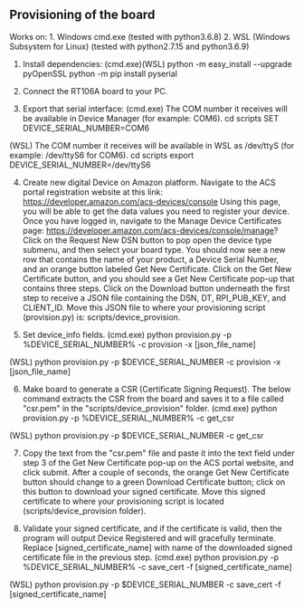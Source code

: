 ## Provisioning of the board 

Works on:
	1. Windows cmd.exe (tested with python3.6.8)
	2. WSL (Windows Subsystem for Linux) (tested with python2.7.15 and python3.6.9)

1. Install dependencies:
(cmd.exe)(WSL)
	python -m easy_install --upgrade pyOpenSSL
	python -m pip install pyserial

2. Connect the RT106A board to your PC. 

3. Export that serial interface:
(cmd.exe) The COM number it receives will be available in Device Manager (for example: COM6).
	cd scripts
	SET DEVICE_SERIAL_NUMBER=COM6

(WSL) The COM number it receives will be available in WSL as /dev/ttyS<number> (for example: /dev/ttyS6 for COM6).
	cd scripts
	export DEVICE_SERIAL_NUMBER=/dev/ttyS6

4. Create new digital Device on Amazon platform.
Navigate to the ACS portal registration website at this link: https://developer.amazon.com/acs-devices/console
Using this page, you will be able to get the data values you need to register your device. Once you have logged in, navigate to the Manage Device Certificates page: https://developer.amazon.com/acs-devices/console/manage?
Click on the Request New DSN button to pop open the device type submenu, and then select your board type. You should now see a new row that contains the name of your product, a Device Serial Number, and an orange button labeled Get New Certificate. Click on the Get New Certificate button, and you should see a Get New Certificate pop-up that contains three steps. Click on the Download button underneath the first step to receive a JSON file containing the DSN, DT, RPI_PUB_KEY, and CLIENT_ID.
Move this JSON file to where your provisioning script (provision.py) is: scripts/device_provision.

5. Set device_info fields.
(cmd.exe)
	python provision.py -p %DEVICE_SERIAL_NUMBER% -c provision -x [json_file_name]

(WSL)
	python provision.py -p $DEVICE_SERIAL_NUMBER -c provision -x [json_file_name]

6. Make board to generate a CSR (Certificate Signing Request). The below command extracts the CSR from the board and saves it to a file called "csr.pem" in the "scripts/device_provision" folder.
(cmd.exe)
	python provision.py -p %DEVICE_SERIAL_NUMBER% -c get_csr 

(WSL)
	python provision.py -p $DEVICE_SERIAL_NUMBER -c get_csr 

7. Copy the text from the "csr.pem" file and paste it into the text field under step 3 of the Get New Certificate pop-up on the ACS portal website, and click submit. After a couple of seconds, the orange Get New Certificate button should change to a green Download Certificate button; click on this button to download your signed certificate. Move this signed certificate to where your provisioning script is located (scripts/device_provision folder).

8. Validate your signed certificate, and if the certificate is valid, then the program will output Device Registered and will gracefully terminate. Replace [signed_certificate_name] with name of the downloaded signed certificate file in the previous step.
(cmd.exe)
	python provision.py -p %DEVICE_SERIAL_NUMBER% -c save_cert -f [signed_certificate_name]
	
(WSL)
	python provision.py -p $DEVICE_SERIAL_NUMBER -c save_cert -f [signed_certificate_name]

